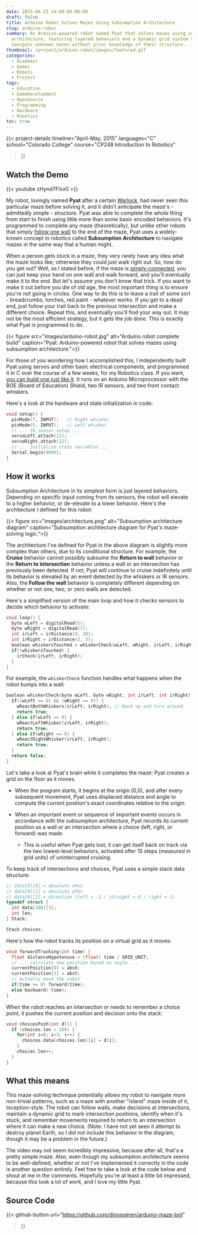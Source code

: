 ```yaml
---
date: 2015-06-23 14:00:09-06:00
draft: false
title: Arduino Robot Solves Mazes Using Subsumption Architecture
slug: arduino-robot
summary: An Arduino-powered robot named Pyat that solves mazes using subsumption
  architecture, featuring layered behaviors and a dynamic grid system to
  navigate unknown mazes without prior knowledge of their structure.
thumbnail: /project/arduino-robot/images/featured.gif
categories:
  - Academic
  - Games
  - Robots
  - Project
tags:
  - Education
  - GameDevelopment
  - OpenSource
  - Programming
  - Hardware
  - Robotics
toc: true
---
```

{{< project-details 
  timeline="April-May, 2015" 
  languages="C" 
  school="Colorado College" 
  course="CP248 Introduction to Robotics" 
>}}

## Watch the Demo

{{< youtube zHynd7FIxx0 >}}

My robot, lovingly named **Pyat** after a certain [Warlock](http://gameofthrones.wikia.com/wiki/Pyat_Pree), had never seen this particular maze before solving it, and it didn't anticipate the maze's - admittedly simple - structure. Pyat was able to complete the whole thing from start to finish using little more than some basic encoded behaviors. It's programmed to complete any maze (theoretically), but unlike other robots that simply [follow one wall](https://en.wikipedia.org/wiki/Maze_solving_algorithm#Wall_follower) to the end of the maze, Pyat uses a widely-known concept in robotics called **Subsumption Architecture** to navigate mazes in the same way that a human might.

When a person gets stuck in a maze, they very rarely have any idea what the maze looks like; otherwise they could just walk right out. So, how do you get out? Well, as I stated before, if the maze is [simply-connected](https://en.wikipedia.org/wiki/Simply_connected_space), you can just keep your hand on one wall and walk forward, and you'll eventually make it to the end. But let's assume you don't know that trick. If you want to make it out before you die of old age, the most important thing is to ensure you're not going in circles. One way to do this is to leave a trail of some sort - breadcrumbs, torches, red paint - whatever works. If you get to a dead end, just follow your trail back to the previous intersection and make a different choice. Repeat this, and eventually you'll find your way out. It may not be the most efficient strategy, but it gets the job done. This is exactly what Pyat is programmed to do.

{{< figure src="images/arduino-robot.jpg" alt="Arduino robot complete build" caption="Pyat: Arduino-powered robot that solves mazes using subsumption architecture.">}}

For those of you wondering how I accomplished this, I independently built Pyat using servos and other basic electrical components, and programmed it in C over the course of a few weeks, for my Robotics class. If you want, [you can build one just like it](http://learn.parallax.com/ShieldRobot). It runs on an Arduino Microprocessor with the BOE (Board of Education) Shield, two IR sensors, and two front contact whiskers.

Here's a look at the hardware and state initialization in code:

```c
void setup() {
  pinMode(7, INPUT);   // Right whisker
  pinMode(5, INPUT);   // Left whisker
  // ... IR sensor setup ...
  servoLeft.attach(13);
  servoRight.attach(12);
  // ... initialize state variables ...
  Serial.begin(9600);
}
```

## How it works

Subsumption Architecture in its simplest form is just layered behaviors. Depending on specific input coming from its sensors, the robot will elevate to a higher behavior, or de-elevate to a lower behavior. Here's the architecture I defined for this robot:

{{< figure src="images/architecture.png" alt="Subsumption architecture diagram" caption="Subsumption architecture diagram for Pyat's maze-solving logic.">}}

The architecture I've defined for Pyat in the above diagram is slightly more complex than others, due to its conditional structure. For example, the **Cruise** behavior cannot possibly subsume the **Return to wall** behavior or the **Return to intersection** behavior unless a wall or an intersection has previously been detected. If not, Pyat will continue to cruise indefinitely until its behavior is elevated by an event detected by the whiskers or IR sensors. Also, the **Follow the wall** behavior is completely different depending on whether or not one, two, or zero walls are detected.

Here's a simplified version of the main loop and how it checks sensors to decide which behavior to activate:

```c
void loop() {
  byte wLeft = digitalRead(5);
  byte wRight = digitalRead(7);
  int irLeft = irDistance(9, 10);
  int irRight = irDistance(2, 3);
  boolean whiskersTouched = whiskerCheck(wLeft, wRight, irLeft, irRight);
  if(!whiskersTouched) {
    irCheck(irLeft, irRight);
  }
}
```

For example, the `whiskerCheck` function handles what happens when the robot bumps into a wall:

```c
boolean whiskerCheck(byte wLeft, byte wRight, int irLeft, int irRight) {
  if((wLeft == 0) && (wRight == 0)) {
    wReactBothWhiskers(irLeft, irRight); // Back up and turn around
    return true;
  } else if(wLeft == 0) {
    wReactLeftWhisker(irLeft, irRight);
    return true;
  } else if(wRight == 0) {
    wReactRightWhisker(irLeft, irRight);
    return true;
  }
  return false;
}
```

Let's take a look at Pyat's brain while it completes the maze: Pyat creates a grid on the floor as it moves.

* When the program starts, it begins at the origin (0,0), and after every subsequent movement, Pyat uses displaced distance and angle to compute the current position's exact coordinates relative to the origin.
* When an important event or sequence of important events occurs in accordance with the subsumption architecture, Pyat records its current position as a wall or an intersection where a choice (left, right, or forward) was made.

  * This is useful when Pyat gets lost; it can get itself back on track via the two lowest-level behaviors, activated after 15 steps (measured in grid units) of uninterrupted cruising.

To keep track of intersections and choices, Pyat uses a simple stack data structure:

```c
// data[0][0] = absolute xPos
// data[0][1] = absolute yPos
// data[0][2] = direction (left = -1 / straight = 0 / right = 1)
typedef struct {
  int data[100][3];
  int len;
} Stack;

Stack choices;
```

Here's how the robot tracks its position on a virtual grid as it moves:

```c
void forwardTracking(int time) {
  float distanceHypotenuse = (float) time / GRID_UNIT;
  // ... calculate new position based on angle ...
  currentPosition[0] = absX;
  currentPosition[1] = absY;
  // Actually move the robot
  if(time >= 0) forward(time);
  else backward(-time);
}
```

When the robot reaches an intersection or needs to remember a choice point, it pushes the current position and decision onto the stack:

```c
void choicesPush(int d[]) {
  if (choices.len < 100) {
    for(int i=0; i<3; i++) {
      choices.data[choices.len][i] = d[i];
    }
    choices.len++;
  }
}
```

## What this means

This maze-solving technique potentially allows my robot to navigate more non-trivial patterns, such as a maze with another "island" maze inside of it, Inception-style. The robot can follow walls, make decisions at intersections, maintain a dynamic grid to mark intersection positions, identify when it's stuck, and remember movements required to return to an intersection where it can make a new choice. (Note: I have not yet seen it attempt to destroy planet Earth, so I did not include this behavior in the diagram, though it may be a problem in the future.)

The video may not seem incredibly impressive, because after all, that's a pretty simple maze. Also, even though my subsumption architecture seems to be well-defined, whether or not I've implemented it correctly in the code is another question entirely. Feel free to take a look at the code below and shout at me in the comments. Hopefully you're at least a little bit impressed, because this took a lot of work, and I love my little Pyat.

## Source Code

{{< github-button 
  url="https://github.com/dinosoeren/arduino-maze-bot" 
>}}
